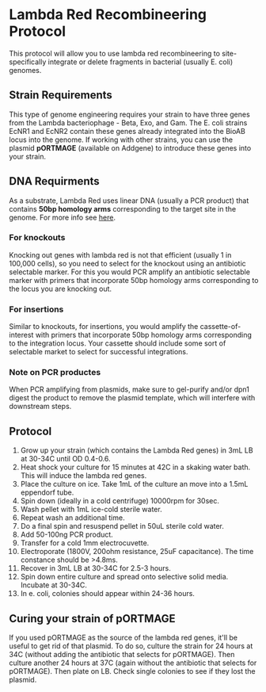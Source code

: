 # Lambda Red Recombineering Protocol
This protocol will allow you to use lambda red recombineering to site-specifically integrate or delete fragments in bacterial (usually E. coli) genomes. 

## Strain Requirements
This type of genome engineering requires your strain to have three genes from the Lambda bacteriophage - Beta, Exo, and Gam. The E. coli strains EcNR1 and EcNR2 contain these genes already integrated into the BioAB locus into the genome. If working with other strains, you can use the plasmid **pORTMAGE** (available on Addgene) to introduce these genes into your strain.

## DNA Requirments
As a substrate, Lambda Red uses linear DNA (usually a PCR product) that contains **50bp homology arms** corresponding to the target site in the genome. For more info see [here](https://blog.addgene.org/lambda-red-a-homologous-recombination-based-technique-for-genetic-engineering).

### For knockouts
Knocking out genes with lambda red is not that efficient (usually 1 in 100,000 cells), so you need to select for the knockout using an antibiotic selectable marker. For this you would PCR amplify an antibiotic selectable marker with primers that incorporate 50bp homology arms corresponding to the locus you are knocking out.

### For insertions 
Similar to knockouts, for insertions, you would amplify the cassette-of-interest with primers that incorporate 50bp homology arms corresponding to the integration locus. Your cassette should include some sort of selectable market to select for successful integrations.  

### Note on PCR productes
When PCR amplifying from plasmids, make sure to gel-purify and/or dpn1 digest the product to remove the plasmid template, which will interfere with downstream steps.

## Protocol
1. Grow up your strain (which contains the Lambda Red genes) in 3mL LB at 30-34C until OD 0.4-0.6.
1. Heat shock your culture for 15 minutes at 42C in a skaking water bath. This will induce the lambda red genes.
1. Place the culture on ice. Take 1mL of the culture an move into a 1.5mL eppendorf tube.
1. Spin down (ideally in a cold centrifuge) 10000rpm for 30sec. 
1. Wash pellet with 1mL ice-cold sterile water.
1. Repeat wash an additional time.
1. Do a final spin and resuspend pellet in 50uL sterile cold water.
1. Add 50-100ng PCR product. 
1. Transfer for a cold 1mm electrocuvette.
1. Electroporate (1800V, 200ohm resistance, 25uF capacitance). The time constance should be >4.8ms.
1. Recover in 3mL LB at 30-34C for 2.5-3 hours.
1. Spin down entire culture and spread onto selective solid media. Incubate at 30-34C.
1. In e. coli, colonies should appear within 24-36 hours.

## Curing your strain of pORTMAGE
If you used pORTMAGE as the source of the lambda red genes, it'll be useful to get rid of that plasmid. To do so, culture the strain for 24 hours at 34C (without adding the antibiotic that selects for pORTMAGE). Then culture another 24 hours at 37C (again without the antibiotic that selects for pORTMAGE). Then plate on LB. Check single colonies to see if they lost the plasmid.

